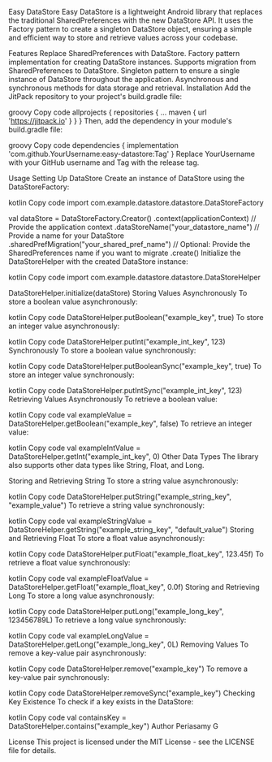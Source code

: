 Easy DataStore
Easy DataStore is a lightweight Android library that replaces the traditional SharedPreferences with the new DataStore API. It uses the Factory pattern to create a singleton DataStore object, ensuring a simple and efficient way to store and retrieve values across your codebase.

Features
Replace SharedPreferences with DataStore.
Factory pattern implementation for creating DataStore instances.
Supports migration from SharedPreferences to DataStore.
Singleton pattern to ensure a single instance of DataStore throughout the application.
Asynchronous and synchronous methods for data storage and retrieval.
Installation
Add the JitPack repository to your project's build.gradle file:

groovy
Copy code
allprojects {
    repositories {
        ...
        maven { url 'https://jitpack.io' }
    }
}
Then, add the dependency in your module's build.gradle file:

groovy
Copy code
dependencies {
    implementation 'com.github.YourUsername:easy-datastore:Tag'
}
Replace YourUsername with your GitHub username and Tag with the release tag.

Usage
Setting Up DataStore
Create an instance of DataStore using the DataStoreFactory:

kotlin
Copy code
import com.example.datastore.datastore.DataStoreFactory

val dataStore = DataStoreFactory.Creator()
    .context(applicationContext) // Provide the application context
    .dataStoreName("your_datastore_name") // Provide a name for your DataStore
    .sharedPrefMigration("your_shared_pref_name") // Optional: Provide the SharedPreferences name if you want to migrate
    .create()
Initialize the DataStoreHelper with the created DataStore instance:

kotlin
Copy code
import com.example.datastore.datastore.DataStoreHelper

DataStoreHelper.initialize(dataStore)
Storing Values
Asynchronously
To store a boolean value asynchronously:

kotlin
Copy code
DataStoreHelper.putBoolean("example_key", true)
To store an integer value asynchronously:

kotlin
Copy code
DataStoreHelper.putInt("example_int_key", 123)
Synchronously
To store a boolean value synchronously:

kotlin
Copy code
DataStoreHelper.putBooleanSync("example_key", true)
To store an integer value synchronously:

kotlin
Copy code
DataStoreHelper.putIntSync("example_int_key", 123)
Retrieving Values
Asynchronously
To retrieve a boolean value:

kotlin
Copy code
val exampleValue = DataStoreHelper.getBoolean("example_key", false)
To retrieve an integer value:

kotlin
Copy code
val exampleIntValue = DataStoreHelper.getInt("example_int_key", 0)
Other Data Types
The library also supports other data types like String, Float, and Long.

Storing and Retrieving String
To store a string value asynchronously:

kotlin
Copy code
DataStoreHelper.putString("example_string_key", "example_value")
To retrieve a string value synchronously:

kotlin
Copy code
val exampleStringValue = DataStoreHelper.getString("example_string_key", "default_value")
Storing and Retrieving Float
To store a float value asynchronously:

kotlin
Copy code
DataStoreHelper.putFloat("example_float_key", 123.45f)
To retrieve a float value synchronously:

kotlin
Copy code
val exampleFloatValue = DataStoreHelper.getFloat("example_float_key", 0.0f)
Storing and Retrieving Long
To store a long value asynchronously:

kotlin
Copy code
DataStoreHelper.putLong("example_long_key", 123456789L)
To retrieve a long value synchronously:

kotlin
Copy code
val exampleLongValue = DataStoreHelper.getLong("example_long_key", 0L)
Removing Values
To remove a key-value pair asynchronously:

kotlin
Copy code
DataStoreHelper.remove("example_key")
To remove a key-value pair synchronously:

kotlin
Copy code
DataStoreHelper.removeSync("example_key")
Checking Key Existence
To check if a key exists in the DataStore:

kotlin
Copy code
val containsKey = DataStoreHelper.contains("example_key")
Author
Periasamy G

License
This project is licensed under the MIT License - see the LICENSE file for details.

